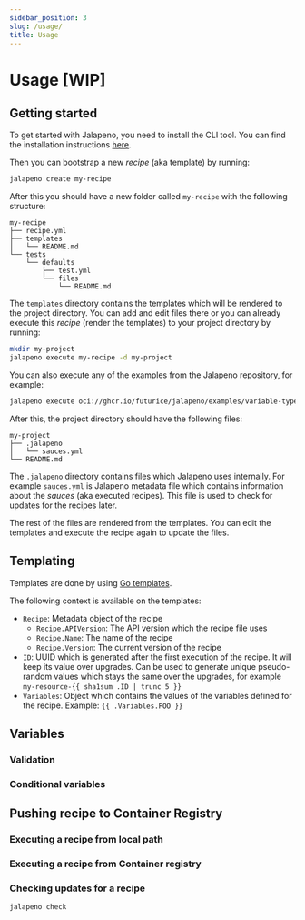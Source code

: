 ```yaml
---
sidebar_position: 3
slug: /usage/
title: Usage
---
```


# Usage [WIP]

## Getting started

To get started with Jalapeno, you need to install the CLI tool. You can find the installation instructions [here](/installation).

Then you can bootstrap a new _recipe_ (aka template) by running:

```bash
jalapeno create my-recipe
```

After this you should have a new folder called `my-recipe` with the following structure:

```
my-recipe
├── recipe.yml
├── templates
│   └── README.md
└── tests
    └── defaults
        ├── test.yml
        └── files
            └── README.md
```

The `templates` directory contains the templates which will be rendered to the project directory. You can add and edit files there or you can already execute this _recipe_ (render the templates) to your project directory by running:

```bash
mkdir my-project
jalapeno execute my-recipe -d my-project
```

You can also execute any of the examples from the Jalapeno repository, for example:

```bash
jalapeno execute oci://ghcr.io/futurice/jalapeno/examples/variable-types:0.0.0 -d my-project
```

After this, the project directory should have the following files:

```
my-project
├── .jalapeno
│   └── sauces.yml
└── README.md
```

The `.jalapeno` directory contains files which Jalapeno uses internally. For example `sauces.yml` is Jalapeno metadata file which contains information about the _sauces_ (aka executed recipes). This file is used to check for updates for the recipes later.

The rest of the files are rendered from the templates. You can edit the templates and execute the recipe again to update the files.

## Templating

Templates are done by using [Go templates](https://pkg.go.dev/text/template).

The following context is available on the templates:

- `Recipe`: Metadata object of the recipe
  - `Recipe.APIVersion`: The API version which the recipe file uses
  - `Recipe.Name`: The name of the recipe
  - `Recipe.Version`: The current version of the recipe
- `ID`: UUID which is generated after the first execution of the recipe. It will keep its value over upgrades. Can be used to generate unique pseudo-random values which stays the same over the upgrades, for example `my-resource-{{ sha1sum .ID | trunc 5 }}`
- `Variables`: Object which contains the values of the variables defined for the recipe. Example: `{{ .Variables.FOO }}`

## Variables

### Validation

### Conditional variables

## Pushing recipe to Container Registry

### Executing a recipe from local path

### Executing a recipe from Container registry

### Checking updates for a recipe

`jalapeno check`
